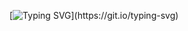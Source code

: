 [![Typing SVG](https://readme-typing-svg.demolab.com?font=Bebas+Neue&pause=1000&color=56F718&width=435&lines=Happiness+is+a+journey%2C+not+a+destination.)](https://git.io/typing-svg)
